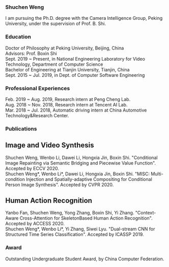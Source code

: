 ### Shuchen Weng
I am pursuing the Ph.D. degree with the Camera Intelligence Group, Peking University, under the supervision of Prof. B. Shi.

### Education
Doctor of Philosophy at Peking University, Beijing, China<br>
        Advisors: Prof. Boxin Shi<br>
        Sept. 2019 ~ Present, in National Engineering Laboratory for Video Technology, Department of Computer Science<br>
Bachelor of Engineering at Tianjin University,  Tianjin, China<br>
        Sept. 2015 ~ Jul. 2019, in Dept. of Computer Software Engineering<br>
        
### Professional Experiences
Feb. 2019 ~ Aug. 2019, Research intern at Peng Cheng Lab.<br>
Aug. 2018 ~ Nov. 2018, Research intern at Tencent AI Lab.<br>
Mar. 2018 ~ Jul. 2018, Automatic driving intern at China Automotive Technology&Research Center.<br>

### Publications
## Image and Video Synthesis
Shuchen Weng, Wenbo Li, Dawei Li, Hongxia Jin, Boxin Shi. "Conditional Image Repainting via Semantic Bridging and Piecewise Value Function". Accepted by ECCV 2020.<br>
Shuchen Weng*, Wenbo Li*, Dawei Li, Hongxia Jin, Boxin Shi. "MISC: Multi-condition Injection and Spatially-adaptive Compositing for Conditional Person Image Synthesis". Accepted by CVPR 2020.<br>
## Human Action Recognition
Yanbo Fan, Shuchen Weng, Yong Zhang, Boxin Shi, Yi Zhang. "Context-Aware Cross-Attention for SkeletonBased Human Action Recognition". Accepted by ACCESS 2020.<br>
Shuchen Weng*, Wenbo Li*, Yi Zhang, Siwei Lyu. "Dual-stream CNN for Structured Time Series Classification". Accepted by ICASSP 2019.<br>

### Award
Outstanding Undergraduate Student Award, by China Computer Federation.
